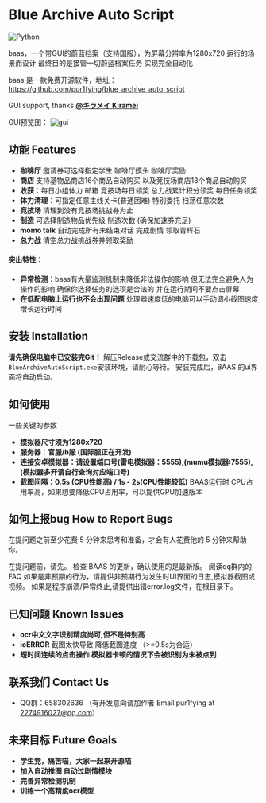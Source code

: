 # Blue Archive Auto Script
![Python](https://img.shields.io/badge/-Python-000000?style=flat&logo=python)

baas，一个带GUI的蔚蓝档案（支持国服），为屏幕分辨率为1280x720 运行的场景而设计 最终目的是接管一切蔚蓝档案任务 实现完全自动化

baas 是一款免费开源软件，地址：https://github.com/pur1fying/blue_archive_auto_script

GUI support, thanks **[@キラメイ Kiramei](https://github.com/Kiramei)** 

GUI预览图：
![gui](https://github.com/pur1fying/blue_archive_auto_script/blob/master/ui.png)

## 功能 Features

- **咖啡厅** 邀请券可选择指定学生 咖啡厅摸头 咖啡厅奖励
- **商店** 支持基物品商店16个商品自动购买 以及竞技场商店13个商品自动购买
- **收获**：每日小组体力 邮箱 竞技场每日领奖 总力战累计积分领奖 每日任务领奖
- **体力清理**：可指定任意主线关卡(普通困难) 特别委托 扫荡任意次数 
- **竞技场** 清理到没有竞技场挑战券为止
- **制造** 可选择制造物品优先级 制造次数 (确保加速券充足)
- **momo talk** 自动完成所有未结束对话 完成剧情 领取青辉石
- **总力战** 清空总力战挑战券并领取奖励

#### 突出特性：

- **异常检测**：baas有大量监测机制来降低非法操作的影响 但无法完全避免人为操作的影响 确保你选择任务的选项是合法的 并在运行期间不要点击屏幕
- **在低配电脑上运行也不会出现问题** 处理器速度低的电脑可以手动调小截图速度 增长运行时间

## 安装 Installation 
  
  **请先确保电脑中已安装完Git！**
  解压Release或交流群中的下载包，双击`BlueArchiveAutoScript.exe`安装环境，请耐心等待。
  安装完成后，BAAS 的ui界面将自动启动。

## 如何使用
一些关键的参数
- **模拟器尺寸须为1280x720**
- **服务器：官服/b服   (国际服正在开发)**
- **连接安卓模拟器：请设置端口号(雷电模拟器：5555),(mumu模拟器:7555),(模拟器多开请自行查询对应端口号)**
- **截图间隔：0.5s (CPU性能高)  /  1s - 2s(CPU性能较低)**
    BAAS运行时 CPU占用率高，如果想要降低CPU占用率，可以提供GPU加速版本
## 如何上报bug How to Report Bugs
在提问题之前至少花费 5 分钟来思考和准备，才会有人花费他的 5 分钟来帮助你。

在提问题前，请先。
检查 BAAS 的更新，确认使用的是最新版。
阅读qq群内的FAQ
如果是非预期的行为，请提供非预期行为发生时UI界面的日志,模拟器截图或视频。
如果是程序崩溃/异常终止,请提供出错error.log文件，在根目录下。

## 已知问题 Known Issues

- **ocr中文文字识别精度尚可,但不是特别高**
- **ioERROR** 截图太快导致 降低截图速度 （>=0.5s为合适）
- **短时间连续的点击操作 模拟器卡顿的情况下会被识别为未被点到**

## 联系我们 Contact Us

- QQ群：658302636 （有开发意向请加作者 Email pur1fying at 2274916027@qq.com）

## 未来目标 Future Goals
- **学生党，痛苦喵，大家一起来开源喵**
- **加入自动推图 自动过剧情模块**
- **完善异常检测机制**
- **训练一个高精度ocr模型**
